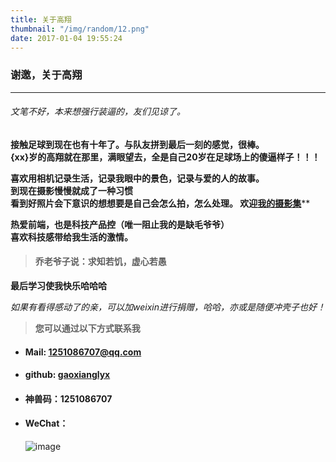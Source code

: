 ```yaml
---
title: 关于高翔
thumbnail: "/img/random/12.png"
date: 2017-01-04 19:55:24
---
```


### 谢邀，关于高翔
---
###### 文笔不好，本来想强行装逼的，友们见谅了。

**接触足球到现在也有十年了。与队友拼到最后一刻的感觉，很棒。  
{xx}岁的高翔就在那里，满眼望去，全是自己20岁在足球场上的傻逼样子！！！**


**喜欢用相机记录生活，记录我眼中的景色，记录与爱的人的故事。  
到现在摄影慢慢就成了一种习惯  
看到好照片会下意识的想想要是自己会怎么拍，怎么处理。
欢迎[我的摄影集](/gallery)****



**热爱前端，也是科技产品控（唯一阻止我的是缺毛爷爷）  
喜欢科技感带给我生活的激情。**

> #### 乔老爷子说：求知若饥，虚心若愚

**最后学习使我快乐哈哈哈**


*如果有看得感动了的亲，可以加weixin进行捐赠，哈哈，亦或是随便冲壳子也好！*


> **您可以通过以下方式联系我**

- #### Mail: 1251086707@qq.com
- #### github: [gaoxianglyx](https://github.com/gaoxianglyx)
- #### 神兽码：1251086707
- #### WeChat： 
    ![image](http://ww3.sinaimg.cn/large/96ea1c33gw1fbiaxrzmfvj20by0by0tc.jpg)
